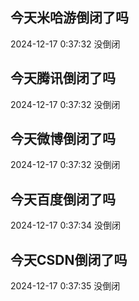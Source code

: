 ## 今天米哈游倒闭了吗

2024-12-17 0:37:32 没倒闭

## 今天腾讯倒闭了吗

2024-12-17 0:37:32 没倒闭

## 今天微博倒闭了吗

2024-12-17 0:37:32 没倒闭

## 今天百度倒闭了吗

2024-12-17 0:37:34 没倒闭

## 今天CSDN倒闭了吗

2024-12-17 0:37:35 没倒闭

